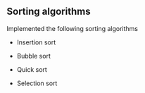 ## Sorting algorithms

Implemented the following sorting algorithms

- Insertion sort
* Bubble sort
+ Quick sort
- Selection sort
